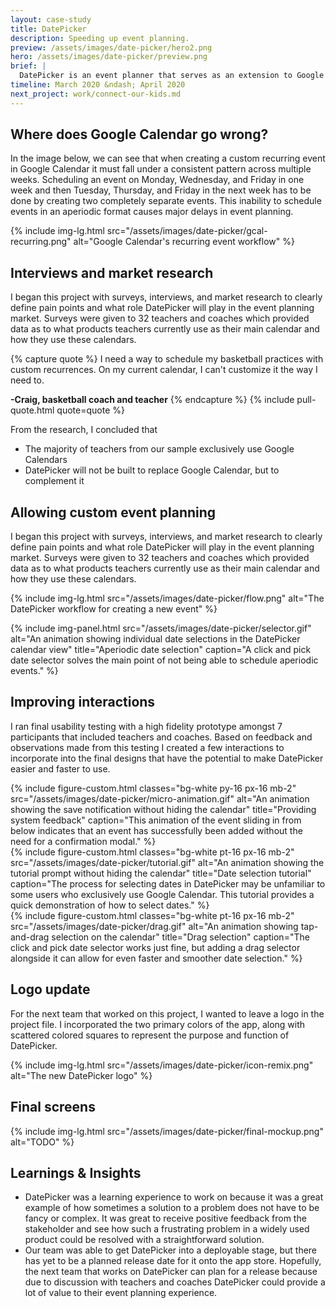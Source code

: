 ```yaml
---
layout: case-study
title: DatePicker
description: Speeding up event planning.
preview: /assets/images/date-picker/hero2.png
hero: /assets/images/date-picker/preview.png
brief: |
  DatePicker is an event planner that serves as an extension to Google Calendar. Tools for customizable date selection and group collaboration aim to simplify the event planning process.
timeline: March 2020 &ndash; April 2020
next_project: work/connect-our-kids.md
---
```


## Where does Google Calendar go wrong?

In the image below, we can see that when creating a custom recurring event in Google Calendar it must fall under a consistent pattern across multiple weeks. Scheduling an event on Monday, Wednesday, and Friday in one week and then Tuesday, Thursday, and Friday in the next week has to be done by creating two completely separate events. This inability to schedule events in an aperiodic format causes major delays in event planning.

{%
  include
  img-lg.html
  src="/assets/images/date-picker/gcal-recurring.png"
  alt="Google Calendar's recurring event workflow"
%}

## Interviews and market research

I began this project with surveys, interviews, and market research to clearly define pain points and what role DatePicker will play in the event planning market. Surveys were given to 32 teachers and coaches which provided data as to what products teachers currently use as their main calendar and how they use these calendars.

{% capture quote %}
I need a way to schedule my basketball practices with custom recurrences. On my current calendar, I can't customize it the way I need to.

**-Craig, basketball coach and teacher**
{% endcapture %}
{% include pull-quote.html quote=quote %}

From the research, I concluded that

- The majority of teachers from our sample exclusively use Google Calendars
- DatePicker will not be built to replace Google Calendar, but to complement it
<!-- - There is no available solution on the market for this specific problem space -->

## Allowing custom event planning

I began this project with surveys, interviews, and market research to clearly define pain points and what role DatePicker will play in the event planning market. Surveys were given to 32 teachers and coaches which provided data as to what products teachers currently use as their main calendar and how they use these calendars.

{%
  include
  img-lg.html
  src="/assets/images/date-picker/flow.png"
  alt="The DatePicker workflow for creating a new event"
%}

{%
  include
  img-panel.html
  src="/assets/images/date-picker/selector.gif"
  alt="An animation showing individual date selections in the DatePicker calendar view"
  title="Aperiodic date selection"
  caption="A click and pick date selector solves the main point of not being able to schedule aperiodic events."
%}

## Improving interactions

I ran final usability testing with a high fidelity prototype amongst 7 participants that included teachers and coaches. Based on feedback and observations made from this testing I created a few interactions to incorporate into the final designs that have the potential to make DatePicker easier and faster to use.

<div class="md:col-start-2 md:col-span-10 grid grid-cols-1 md:grid-cols-2 grid-auto-rows-auto md:grid-rows-6 gap-x-18 md:gap-y-20 mt-32 md:mb-32">
  <div class="md:row-start-2 md:row-span-4">
    {%
      include
      figure-custom.html
      classes="bg-white py-16 px-16 mb-2"
      src="/assets/images/date-picker/micro-animation.gif"
      alt="An animation showing the save notification without hiding the calendar"
      title="Providing system feedback"
      caption="This animation of the event sliding in from below indicates that an event has successfully been added without the need for a confirmation modal."
    %}
  </div>
  <div class="md:row-start-1 md:row-span-3">
    {%
      include
      figure-custom.html
      classes="bg-white pt-16 px-16 mb-2"
      src="/assets/images/date-picker/tutorial.gif"
      alt="An animation showing the tutorial prompt without hiding the calendar"
      title="Date selection tutorial"
      caption="The process for selecting dates in DatePicker may be unfamiliar to some users who exclusively use Google Calendar. This tutorial provides a quick demonstration of how to select dates."
    %}
  </div>
  <div class="md:row-start-4 md:row-span-3">
    {%
      include
      figure-custom.html
      classes="bg-white pt-16 px-16 mb-2"
      src="/assets/images/date-picker/drag.gif"
      alt="An animation showing tap-and-drag selection on the calendar"
      title="Drag selection"
      caption="The click and pick date selector works just fine, but adding a drag selector alongside it can allow for even faster and smoother date selection."
    %}
  </div>
</div>

## Logo update

For the next team that worked on this project, I wanted to leave a logo in the project file. I incorporated the two primary colors of the app, along with scattered colored squares to represent the purpose and function of DatePicker.

{%
  include
  img-lg.html
  src="/assets/images/date-picker/icon-remix.png"
  alt="The new DatePicker logo"
%}

## Final screens

{%
  include
  img-lg.html
  src="/assets/images/date-picker/final-mockup.png"
  alt="TODO"
%}

## Learnings & Insights

- DatePicker was a learning experience to work on because it was a great example of how sometimes a solution to a problem does not have to be fancy or complex. It was great to receive positive feedback from the stakeholder and see how such a frustrating problem in a widely used product could be resolved with a straightforward solution.
- Our team was able to get DatePicker into a deployable stage, but there has yet to be a planned release date for it onto the app store. Hopefully, the next team that works on DatePicker can plan for a release because due to discussion with teachers and coaches DatePicker could provide a lot of value to their event planning experience.
